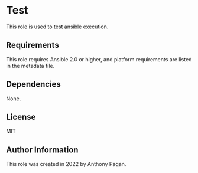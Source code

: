 Test
=========

This role is used to test ansible execution.

Requirements
------------

This role requires Ansible 2.0 or higher, and platform requirements are listed in the metadata file.

Dependencies
------------

None.

License
-------

MIT

Author Information
------------------

This role was created in 2022 by Anthony Pagan.
